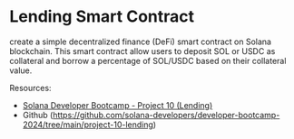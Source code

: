 # Lending Smart Contract
create a simple decentralized finance (DeFi) smart contract on Solana blockchain. This smart contract allow users to deposit SOL or USDC as collateral and borrow a percentage of SOL/USDC based on their collateral value.

Resources:
- [Solana Developer Bootcamp - Project 10 (Lending)](https://youtu.be/HOdYZSe1uhE?si=-NcF_LN2YqlZkxcM&t=3)
- Github (https://github.com/solana-developers/developer-bootcamp-2024/tree/main/project-10-lending)
